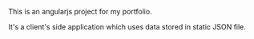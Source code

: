 This is an angularjs project for my portfolio.

It's a client's side application which uses data stored in static JSON file.
